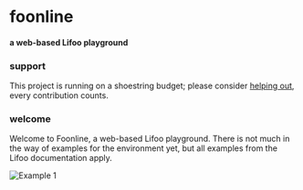 # foonline
#### a web-based Lifoo playground 

### support
This project is running on a shoestring budget; please consider [helping out](https://www.paypal.me/c4life), every contribution counts.

### welcome
Welcome to Foonline, a web-based Lifoo playground. There is not much in the way of examples for the environment yet, but all examples from the Lifoo documentation apply.

![Example 1](https://github.com/codr4life/foonline/blob/master/example1.png)
